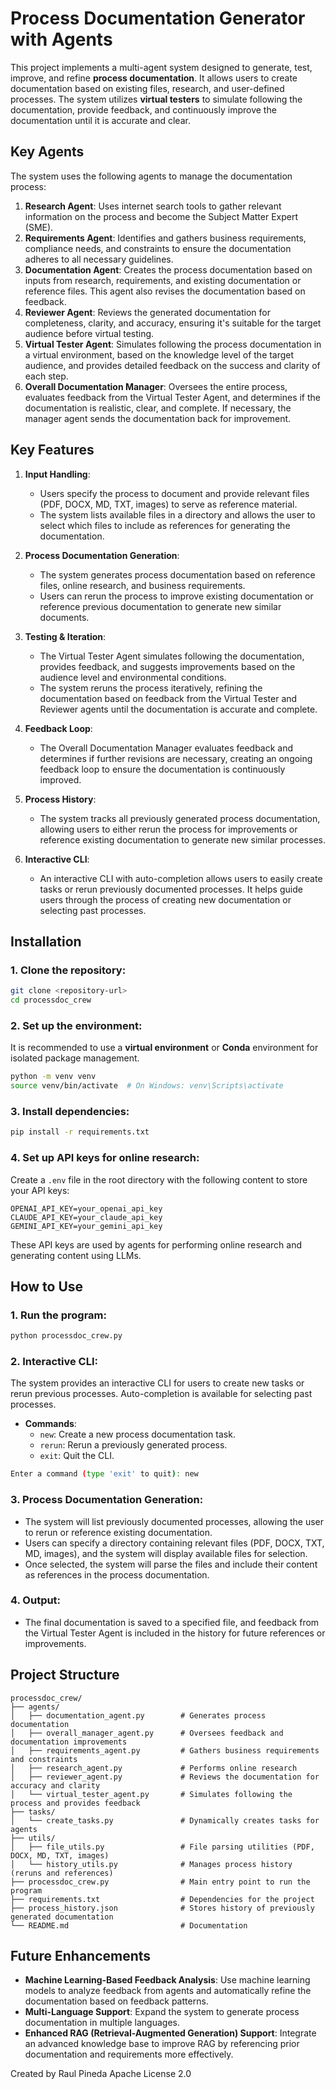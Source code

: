 # Process Documentation Generator with Agents

This project implements a multi-agent system designed to generate, test, improve, and refine **process documentation**. It allows users to create documentation based on existing files, research, and user-defined processes. The system utilizes **virtual testers** to simulate following the documentation, provide feedback, and continuously improve the documentation until it is accurate and clear.

## Key Agents

The system uses the following agents to manage the documentation process:

1. **Research Agent**: Uses internet search tools to gather relevant information on the process and become the Subject Matter Expert (SME).
2. **Requirements Agent**: Identifies and gathers business requirements, compliance needs, and constraints to ensure the documentation adheres to all necessary guidelines.
3. **Documentation Agent**: Creates the process documentation based on inputs from research, requirements, and existing documentation or reference files. This agent also revises the documentation based on feedback.
4. **Reviewer Agent**: Reviews the generated documentation for completeness, clarity, and accuracy, ensuring it's suitable for the target audience before virtual testing.
5. **Virtual Tester Agent**: Simulates following the process documentation in a virtual environment, based on the knowledge level of the target audience, and provides detailed feedback on the success and clarity of each step.
6. **Overall Documentation Manager**: Oversees the entire process, evaluates feedback from the Virtual Tester Agent, and determines if the documentation is realistic, clear, and complete. If necessary, the manager agent sends the documentation back for improvement.

## Key Features

1. **Input Handling**:
   - Users specify the process to document and provide relevant files (PDF, DOCX, MD, TXT, images) to serve as reference material.
   - The system lists available files in a directory and allows the user to select which files to include as references for generating the documentation.
   
2. **Process Documentation Generation**:
   - The system generates process documentation based on reference files, online research, and business requirements.
   - Users can rerun the process to improve existing documentation or reference previous documentation to generate new similar documents.

3. **Testing & Iteration**:
   - The Virtual Tester Agent simulates following the documentation, provides feedback, and suggests improvements based on the audience level and environmental conditions.
   - The system reruns the process iteratively, refining the documentation based on feedback from the Virtual Tester and Reviewer agents until the documentation is accurate and complete.

4. **Feedback Loop**:
   - The Overall Documentation Manager evaluates feedback and determines if further revisions are necessary, creating an ongoing feedback loop to ensure the documentation is continuously improved.

5. **Process History**:
   - The system tracks all previously generated process documentation, allowing users to either rerun the process for improvements or reference existing documentation to generate new similar processes.

6. **Interactive CLI**:
   - An interactive CLI with auto-completion allows users to easily create tasks or rerun previously documented processes. It helps guide users through the process of creating new documentation or selecting past processes.

## Installation

### 1. Clone the repository:

```bash
git clone <repository-url>
cd processdoc_crew
```

### 2. Set up the environment:

It is recommended to use a **virtual environment** or **Conda** environment for isolated package management.

```bash
python -m venv venv
source venv/bin/activate  # On Windows: venv\Scripts\activate
```

### 3. Install dependencies:

```bash
pip install -r requirements.txt
```

### 4. Set up API keys for online research:

Create a `.env` file in the root directory with the following content to store your API keys:

```env
OPENAI_API_KEY=your_openai_api_key
CLAUDE_API_KEY=your_claude_api_key
GEMINI_API_KEY=your_gemini_api_key
```

These API keys are used by agents for performing online research and generating content using LLMs.

## How to Use

### 1. Run the program:

```bash
python processdoc_crew.py
```

### 2. Interactive CLI:

The system provides an interactive CLI for users to create new tasks or rerun previous processes. Auto-completion is available for selecting past processes.

- **Commands**:
  - `new`: Create a new process documentation task.
  - `rerun`: Rerun a previously generated process.
  - `exit`: Quit the CLI.

```bash
Enter a command (type 'exit' to quit): new
```

### 3. Process Documentation Generation:

- The system will list previously documented processes, allowing the user to rerun or reference existing documentation.
- Users can specify a directory containing relevant files (PDF, DOCX, TXT, MD, images), and the system will display available files for selection.
- Once selected, the system will parse the files and include their content as references in the process documentation.

### 4. Output:

- The final documentation is saved to a specified file, and feedback from the Virtual Tester Agent is included in the history for future references or improvements.

## Project Structure

```
processdoc_crew/
├── agents/
│   ├── documentation_agent.py        # Generates process documentation
│   ├── overall_manager_agent.py      # Oversees feedback and documentation improvements
│   ├── requirements_agent.py         # Gathers business requirements and constraints
│   ├── research_agent.py             # Performs online research
│   ├── reviewer_agent.py             # Reviews the documentation for accuracy and clarity
│   └── virtual_tester_agent.py       # Simulates following the process and provides feedback
├── tasks/
│   └── create_tasks.py               # Dynamically creates tasks for agents
├── utils/
│   ├── file_utils.py                 # File parsing utilities (PDF, DOCX, MD, TXT, images)
│   └── history_utils.py              # Manages process history (reruns and references)
├── processdoc_crew.py                # Main entry point to run the program
├── requirements.txt                  # Dependencies for the project
├── process_history.json              # Stores history of previously generated documentation
└── README.md                         # Documentation
```

## Future Enhancements

- **Machine Learning-Based Feedback Analysis**: Use machine learning models to analyze feedback from agents and automatically refine the documentation based on feedback patterns.
- **Multi-Language Support**: Expand the system to generate process documentation in multiple languages.
- **Enhanced RAG (Retrieval-Augmented Generation) Support**: Integrate an advanced knowledge base to improve RAG by referencing prior documentation and requirements more effectively.

Created by Raul Pineda
Apache License 2.0